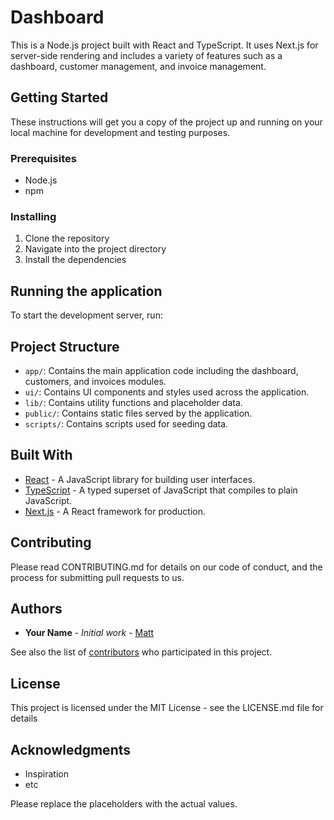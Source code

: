# Dashboard

This is a Node.js project built with React and TypeScript. It uses Next.js for server-side rendering and includes a variety of features such as a dashboard, customer management, and invoice management.

## Getting Started

These instructions will get you a copy of the project up and running on your local machine for development and testing purposes.

### Prerequisites

- Node.js
- npm

### Installing

1. Clone the repository
2. Navigate into the project directory
3. Install the dependencies

## Running the application

To start the development server, run:

## Project Structure

- `app/`: Contains the main application code including the dashboard, customers, and invoices modules.
- `ui/`: Contains UI components and styles used across the application.
- `lib/`: Contains utility functions and placeholder data.
- `public/`: Contains static files served by the application.
- `scripts/`: Contains scripts used for seeding data.

## Built With

- [React](https://reactjs.org/) - A JavaScript library for building user interfaces.
- [TypeScript](https://www.typescriptlang.org/) - A typed superset of JavaScript that compiles to plain JavaScript.
- [Next.js](https://nextjs.org/) - A React framework for production.

## Contributing

Please read CONTRIBUTING.md for details on our code of conduct, and the process for submitting pull requests to us.

## Authors

- **Your Name** - _Initial work_ - [Matt](https://github.com/mbx33)

See also the list of [contributors](https://github.com/mbx33/your-repo/contributors) who participated in this project.

## License

This project is licensed under the MIT License - see the LICENSE.md file for details

## Acknowledgments

- Inspiration
- etc

Please replace the placeholders with the actual values.
